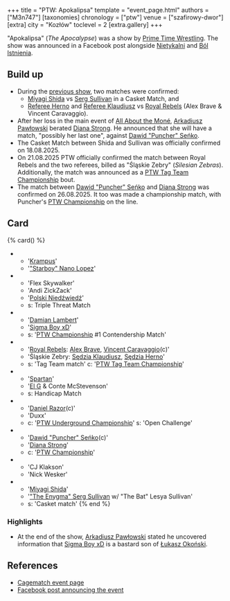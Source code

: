 +++
title = "PTW: Apokalipsa"
template = "event_page.html"
authors = ["M3n747"]
[taxonomies]
chronology = ["ptw"]
venue = ["szafirowy-dwor"]
[extra]
city = "Kozłów"
toclevel = 2
[extra.gallery]
+++

"Apokalipsa" (_The Apocalypse_) was a show by [Prime Time Wrestling](@/o/ptw.md). The show was announced in a Facebook post alongside [Nietykalni](@/e/ptw/2025-07-19-ptw-nietykalni.md) and [Ból Istnienia](@/e/ptw/2025-09-28-ptw-bol-istnienia.md).

## Build up

* During the [previous show](@/e/ptw/2025-07-19-ptw-nietykalni.md), two matches were confirmed:
  * [Miyagi Shida](@/w/miyagi-shida.md) vs [Serg Sullivan](@/w/serg-sullivan.md) in a Casket Match, and
  * [Referee Herno](@/w/sedzia-herno.md) and [Referee Klaudiusz](@/w/sedzia-klaudiusz.md) vs [Royal Rebels](@/tt/royal-rebels.md) (Alex Brave & Vincent Caravaggio).
* After her loss in the main event of [All About the Moné](@/e/ptw/2025-07-27-ptw-all-about-the-mone.md), [Arkadiusz Pawłowski](@/w/pan-pawlowski.md) berated [Diana Strong](@/w/diana-strong.md). He announced that she will have a match, "possibly her last one", against [Dawid "Puncher" Seńko](@/w/puncher.md).
* The Casket Match between Shida and Sullivan was officially confirmed on 18.08.2025.
* On 21.08.2025 PTW officially confirmed the match between Royal Rebels and the two referees, billed as "Śląskie Zebry" (_Silesian Zebras_). Additionally, the match was announced as a [PTW Tag Team Championship](@/c/ptw-tag-team-championship.md) bout.
* The match between [Dawid "Puncher" Seńko](@/w/puncher.md) and [Diana Strong](@/w/diana-strong.md) was confirmed on 26.08.2025. It too was made a championship match, with Puncher's [PTW Championship](@/c/ptw-championship.md) on the line.

## Card

{% card() %}
- - '[Krampus](@/w/krampus.md)'
  - '["Starboy" Nano Lopez](@/w/nano-lopez.md)'
- - 'Flex Skywalker'
  - 'Andi ZickZack'
  - '[Polski Niedźwiedź](@/w/polski-niedzwiedz.md)'
  - s: Triple Threat Match
- - '[Damian Lambert](@/w/damien-rothschild.md)'
  - '[Sigma Boy xD](@/w/sigma-boy.md)'
  - s: '[PTW Championship](@/c/ptw-championship.md) #1 Contendership Match'
- - '[Royal Rebels](@/tt/royal-rebels.md): [Alex Brave](@/w/alex-brave.md), [Vincent Caravaggio](@/w/vincent-caravaggio.md)(c)'
  - 'Śląskie Zebry: [Sędzia Klaudiusz](@/w/sedzia-klaudiusz.md), [Sędzia Herno](@/w/sedzia-herno.md)'
  - s: 'Tag Team match'
    c: '[PTW Tag Team Championship](@/c/ptw-tag-team-championship.md)'
- - '[Spartan](@/w/spartan.md)'
  - '[El G](@/w/el-g.md) & Conte McStevenson'
  - s: Handicap Match
- - '[Daniel Razor](@/w/daniel-razor.md)(c)'
  - 'Duxx'
  - c: '[PTW Underground Championship](@/c/ptw-underground-championship.md)'
    s: 'Open Challenge'
- - '[Dawid "Puncher" Seńko](@/w/puncher.md)(c)'
  - '[Diana Strong](@/w/diana-strong.md)'
  - c: '[PTW Championship](@/c/ptw-championship.md)'
- - 'CJ Klakson'
  - 'Nick Wesker'
- - '[Miyagi Shida](@/w/miyagi-shida.md)'
  - '["The Enygma" Serg Sullivan](@/w/serg-sullivan.md) w/ "The Bat" Lesya Sullivan'
  - s: 'Casket match'
{% end %}

### Highlights

* At the end of the show, [Arkadiusz Pawłowski](@/w/pan-pawlowski.md) stated he uncovered information that [Sigma Boy xD](@/w/sigma-boy.md) is a bastard son of [Łukasz Okoński](@/w/lukasz-okonski.md).

## References

* [Cagematch event page](https://www.cagematch.net/?id=1&nr=431153)
* [Facebook post announcing the event](https://www.facebook.com/photo/?fbid=773747374977907&set=a.136592405360077)
